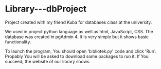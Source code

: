 # Library---dbProject

Project created with my friend Kuba for databases class at the university.

We used in project python language as well as html, JavaScript, CSS.
The database was created in pgAdmin 4. It is very simple but it shows basic functionality.

To launch the program, You should open 'bibliotek.py' code and click 'Run'. Propably You will be asked to download some packages to run it. If You succeed, the website of our library shows.
